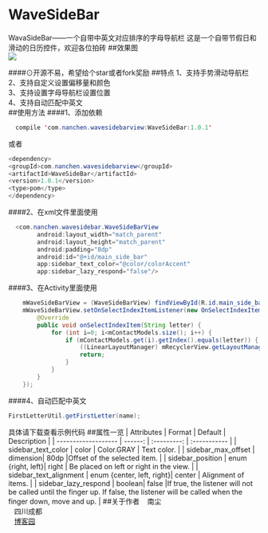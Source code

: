 # WaveSideBar
WavaSideBar——一个自带中英文对应排序的字母导航栏
这是一个自带节假日和滑动的日历控件，欢迎各位拍砖
##效果图<br>
![](https://github.com/nanchen2251/WaveSideBar/blob/master/GIF1.gif)

####⊙开源不易，希望给个star或者fork奖励
##特点
  1、支持手势滑动导航栏<br>
  2、支持自定义设置偏移量和颜色<br>
  3、支持设置字母导航栏设置位置<br>
  4、支持自动匹配中英文<br>
##使用方法
####1、添加依赖<br>
```java
  compile 'com.nanchen.wavesidebarview:WaveSideBar:1.0.1'
```
  或者<br>
  ```java
  <dependency>
  <groupId>com.nanchen.wavesidebarview</groupId>
  <artifactId>WaveSideBar</artifactId>
  <version>1.0.1</version>
  <type>pom</type>
</dependency>
```
####2、在xml文件里面使用<br>
```java
  <com.nanchen.wavesidebar.WaveSideBarView
        android:layout_width="match_parent"
        android:layout_height="match_parent"
        android:padding="8dp"
        android:id="@+id/main_side_bar"
        app:sidebar_text_color="@color/colorAccent"
        app:sidebar_lazy_respond="false"/>
```
####3、在Activity里面使用<br>
```java
    mWaveSideBarView = (WaveSideBarView) findViewById(R.id.main_side_bar);
    mWaveSideBarView.setOnSelectIndexItemListener(new OnSelectIndexItemListener() {
        @Override
        public void onSelectIndexItem(String letter) {
            for (int i=0; i<mContactModels.size(); i++) {
                if (mContactModels.get(i).getIndex().equals(letter)) {
                    ((LinearLayoutManager) mRecyclerView.getLayoutManager()).scrollToPositionWithOffset(i, 0);
                    return;
                }
            }
        }
    });
```
####4、自动匹配中英文<br>
```java
FirstLetterUtil.getFirstLetter(name);
```
具体请下载查看示例代码
##属性一览
|      Attributes     |   Format |    Default   |           Description          |
| ------------------- |  ------: | :---------:  | :-----------                   |
| sidebar_text_color  |   color  |  Color.GRAY  | Text color.                    |
| sidebar_max_offset  | dimension|      80dp    |Offset of the selected item.   |
| sidebar_position  | enum {right, left}|      right    | Be placed on left or right in the view.  |
| sidebar_text_alignment  | enum {center, left, right}|      center    | Alignment of items.   |
| sidebar_lazy_respond  | boolean|      false    |If true, the listener will not be called until the finger up. If false, the listener will be called when the finger down, move and up.  |
##关于作者
    南尘<br>
    四川成都<br>
    [博客园](http://www.cnblogs.com/liushilin/)
